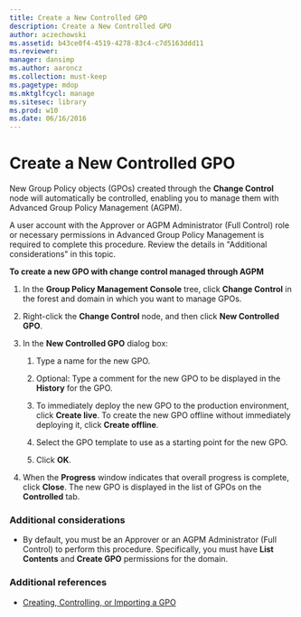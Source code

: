 ```yaml
---
title: Create a New Controlled GPO
description: Create a New Controlled GPO
author: aczechowski
ms.assetid: b43ce0f4-4519-4278-83c4-c7d5163ddd11
ms.reviewer: 
manager: dansimp
ms.author: aaroncz
ms.collection: must-keep
ms.pagetype: mdop
ms.mktglfcycl: manage
ms.sitesec: library
ms.prod: w10
ms.date: 06/16/2016
---
```



# Create a New Controlled GPO


New Group Policy objects (GPOs) created through the **Change Control** node will automatically be controlled, enabling you to manage them with Advanced Group Policy Management (AGPM).

A user account with the Approver or AGPM Administrator (Full Control) role or necessary permissions in Advanced Group Policy Management is required to complete this procedure. Review the details in "Additional considerations" in this topic.

**To create a new GPO with change control managed through AGPM**

1.  In the **Group Policy Management Console** tree, click **Change Control** in the forest and domain in which you want to manage GPOs.

2.  Right-click the **Change Control** node, and then click **New Controlled GPO**.

3.  In the **New Controlled GPO** dialog box:

    1.  Type a name for the new GPO.

    2.  Optional: Type a comment for the new GPO to be displayed in the **History** for the GPO.

    3.  To immediately deploy the new GPO to the production environment, click **Create live**. To create the new GPO offline without immediately deploying it, click **Create offline**.

    4.  Select the GPO template to use as a starting point for the new GPO.

    5.  Click **OK**.

4.  When the **Progress** window indicates that overall progress is complete, click **Close**. The new GPO is displayed in the list of GPOs on the **Controlled** tab.

### Additional considerations

-   By default, you must be an Approver or an AGPM Administrator (Full Control) to perform this procedure. Specifically, you must have **List Contents** and **Create GPO** permissions for the domain.

### Additional references

-   [Creating, Controlling, or Importing a GPO](creating-controlling-or-importing-a-gpo-approver.md)

 

 





